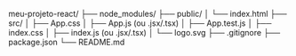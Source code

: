meu-projeto-react/
├── node_modules/
├── public/
│   └── index.html
├── src/
│   ├── App.css
│   ├── App.js (ou .jsx/.tsx)
│   ├── App.test.js
│   ├── index.css
│   ├── index.js (ou .jsx/.tsx)
│   └── logo.svg
├── .gitignore
├── package.json
└── README.md
